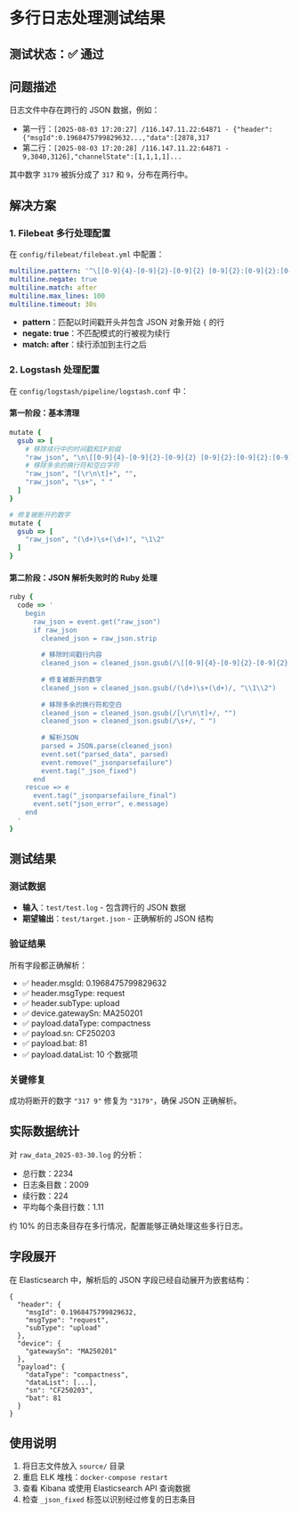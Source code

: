 # 多行日志处理测试结果

## 测试状态：✅ 通过

## 问题描述

日志文件中存在跨行的 JSON 数据，例如：
- 第一行：`[2025-08-03 17:20:27] /116.147.11.22:64871 - {"header":{"msgId":0.1968475799829632...,"data":[2878,317`
- 第二行：`[2025-08-03 17:20:28] /116.147.11.22:64871 - 9,3040,3126],"channelState":[1,1,1,1]...`

其中数字 `3179` 被拆分成了 `317` 和 `9`，分布在两行中。

## 解决方案

### 1. Filebeat 多行处理配置

在 `config/filebeat/filebeat.yml` 中配置：

```yaml
multiline.pattern: '^\[[0-9]{4}-[0-9]{2}-[0-9]{2} [0-9]{2}:[0-9]{2}:[0-9]{2}\] /[^:]+:\d+ - \{'
multiline.negate: true  
multiline.match: after
multiline.max_lines: 100
multiline.timeout: 30s
```

- **pattern**：匹配以时间戳开头并包含 JSON 对象开始 `{` 的行
- **negate: true**：不匹配模式的行被视为续行
- **match: after**：续行添加到主行之后

### 2. Logstash 处理配置

在 `config/logstash/pipeline/logstash.conf` 中：

#### 第一阶段：基本清理
```ruby
mutate {
  gsub => [
    # 移除续行中的时间戳和IP前缀
    "raw_json", "\n\[[0-9]{4}-[0-9]{2}-[0-9]{2} [0-9]{2}:[0-9]{2}:[0-9]{2}\] /[^:]+:\d+ - ", "",
    # 移除多余的换行符和空白字符
    "raw_json", "[\r\n\t]+", "",
    "raw_json", "\s+", " "
  ]
}

# 修复被断开的数字
mutate {
  gsub => [
    "raw_json", "(\d+)\s+(\d+)", "\1\2"
  ]
}
```

#### 第二阶段：JSON 解析失败时的 Ruby 处理
```ruby
ruby {
  code => '
    begin
      raw_json = event.get("raw_json")
      if raw_json
        cleaned_json = raw_json.strip
        
        # 移除时间戳行内容
        cleaned_json = cleaned_json.gsub(/\[[0-9]{4}-[0-9]{2}-[0-9]{2} [0-9]{2}:[0-9]{2}:[0-9]{2}\] \/[^:]+:\d+ - /, "")
        
        # 修复被断开的数字
        cleaned_json = cleaned_json.gsub(/(\d+)\s+(\d+)/, "\\1\\2")
        
        # 移除多余的换行符和空白
        cleaned_json = cleaned_json.gsub(/[\r\n\t]+/, "")
        cleaned_json = cleaned_json.gsub(/\s+/, " ")
        
        # 解析JSON
        parsed = JSON.parse(cleaned_json)
        event.set("parsed_data", parsed)
        event.remove("_jsonparsefailure")
        event.tag("_json_fixed")
      end
    rescue => e
      event.tag("_jsonparsefailure_final")
      event.set("json_error", e.message)
    end
  '
}
```

## 测试结果

### 测试数据
- **输入**：`test/test.log` - 包含跨行的 JSON 数据
- **期望输出**：`test/target.json` - 正确解析的 JSON 结构

### 验证结果
所有字段都正确解析：
- ✅ header.msgId: 0.1968475799829632
- ✅ header.msgType: request
- ✅ header.subType: upload
- ✅ device.gatewaySn: MA250201
- ✅ payload.dataType: compactness
- ✅ payload.sn: CF250203
- ✅ payload.bat: 81
- ✅ payload.dataList: 10 个数据项

### 关键修复
成功将断开的数字 `"317 9"` 修复为 `"3179"`，确保 JSON 正确解析。

## 实际数据统计

对 `raw_data_2025-03-30.log` 的分析：
- 总行数：2234
- 日志条目数：2009
- 续行数：224
- 平均每个条目行数：1.11

约 10% 的日志条目存在多行情况，配置能够正确处理这些多行日志。

## 字段展开

在 Elasticsearch 中，解析后的 JSON 字段已经自动展开为嵌套结构：
```
{
  "header": {
    "msgId": 0.1968475799829632,
    "msgType": "request",
    "subType": "upload"
  },
  "device": {
    "gatewaySn": "MA250201"
  },
  "payload": {
    "dataType": "compactness",
    "dataList": [...],
    "sn": "CF250203",
    "bat": 81
  }
}
```

## 使用说明

1. 将日志文件放入 `source/` 目录
2. 重启 ELK 堆栈：`docker-compose restart`
3. 查看 Kibana 或使用 Elasticsearch API 查询数据
4. 检查 `_json_fixed` 标签以识别经过修复的日志条目